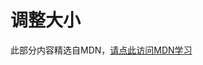 # 调整大小

此部分内容精选自MDN，[请点此访问MDN学习](https://developer.mozilla.org/zh-CN/docs/Learn/CSS/Building_blocks/Sizing_items_in_CSS)